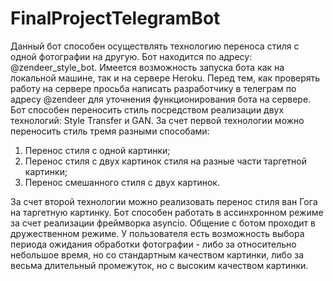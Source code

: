 # FinalProjectTelegramBot
Данный бот способен осуществлять технологию переноса стиля с одной фотографии на другую. Бот находится по адресу: @zendeer_style_bot. Имеется возможность запуска бота как на локальной машине, так и на сервере Heroku. Перед тем, как проверять работу на сервере просьба написать разработчику в телеграм по адресу @zendeer для уточнения функционирования бота на сервере.
Бот способен переносить стиль посредством реализации двух технологий: Style Transfer и GAN. За счет первой технологии можно переносить стиль тремя разными способами:
1) Перенос стиля с одной картинки;
2) Перенос стиля с двух картинок стиля на разные части таргетной картинки;
3) Перенос смешанного стиля с двух картинок.

За счет второй технологии можно реализовать перенос стиля ван Гога на таргетную картинку.
Бот способен работать в ассинхронном режиме за счет реализации фреймворка asyncio. 
Общение с ботом проходит в дружественном режиме. У пользователя есть возможность выбора периода ожидания обработки фотографии - либо за относительно небольшое время, но со стандартным качеством картинки, либо за весьма длительный промежуток, но с высоким качеством картинки.
